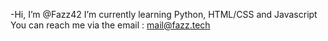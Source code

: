 -Hi, I’m @Fazz42
I’m currently learning Python, HTML/CSS and Javascript
You can reach me via the email : mail@fazz.tech

<!---
Fazz42/Fazz42 is a ✨ special ✨ repository because its `README.md` (this file) appears on your GitHub profile.
You can click the Preview link to take a look at your changes.
--->
